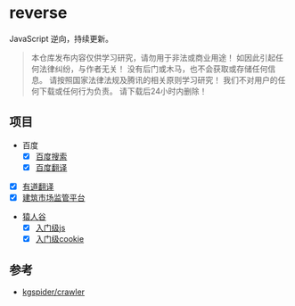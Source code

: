 # reverse

JavaScript 逆向，持续更新。

> 本仓库发布内容仅供学习研究，请勿用于非法或商业用途！ 如因此引起任何法律纠纷，与作者无关！ 没有后门或木马，也不会获取或存储任何信息。 请按照国家法律法规及腾讯的相关原则学习研究！ 我们不对用户的任何下载或任何行为负责。 请下载后24小时内删除！

## 项目

- 百度
  *	[x] [百度搜索](packages/reverse-pc-baidu/src/search.js)
  *	[x] [百度翻译](packages/reverse-pc-baidu/src/translator.js)
- [x] [有道翻译](packages/reverse-pc-youdao/src/translator.js)
- [x] [建筑市场监管平台](packages/reverse-pc-jzsc/src/index.js)
- [猿人谷](https://match.yuanrenxue.cn/)
  * [x] [入门级js](packages/code-yuanrenxue/src/2020/12/index.js)
  * [x] [入门级cookie](packages/code-yuanrenxue/src/2020/13/index.js)

## 参考

* [kgspider/crawler](https://github.com/kgspider/crawler)
